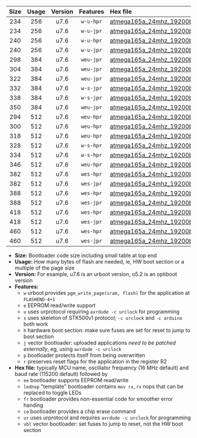 |Size|Usage|Version|Features|Hex file|
|:-:|:-:|:-:|:-:|:--|
|234|256|u7.6|`w-u-hpr`|[atmega165a_24mhz_19200bps_ur.hex](https://raw.githubusercontent.com/stefanrueger/urboot/main/bootloaders/atmega165a/fcpu_24mhz/19200_bps/atmega165a_24mhz_19200bps_ur.hex)|
|234|256|u7.6|`w-u-jpr`|[atmega165a_24mhz_19200bps_ur_vbl.hex](https://raw.githubusercontent.com/stefanrueger/urboot/main/bootloaders/atmega165a/fcpu_24mhz/19200_bps/atmega165a_24mhz_19200bps_ur_vbl.hex)|
|240|256|u7.6|`w-u-hpr`|[atmega165a_24mhz_19200bps_lednop_ur.hex](https://raw.githubusercontent.com/stefanrueger/urboot/main/bootloaders/atmega165a/fcpu_24mhz/19200_bps/atmega165a_24mhz_19200bps_lednop_ur.hex)|
|240|256|u7.6|`w-u-jpr`|[atmega165a_24mhz_19200bps_lednop_ur_vbl.hex](https://raw.githubusercontent.com/stefanrueger/urboot/main/bootloaders/atmega165a/fcpu_24mhz/19200_bps/atmega165a_24mhz_19200bps_lednop_ur_vbl.hex)|
|298|384|u7.6|`weu-jpr`|[atmega165a_24mhz_19200bps_ee_ur_vbl.hex](https://raw.githubusercontent.com/stefanrueger/urboot/main/bootloaders/atmega165a/fcpu_24mhz/19200_bps/atmega165a_24mhz_19200bps_ee_ur_vbl.hex)|
|304|384|u7.6|`weu-jpr`|[atmega165a_24mhz_19200bps_ee_lednop_ur_vbl.hex](https://raw.githubusercontent.com/stefanrueger/urboot/main/bootloaders/atmega165a/fcpu_24mhz/19200_bps/atmega165a_24mhz_19200bps_ee_lednop_ur_vbl.hex)|
|322|384|u7.6|`weu-jpr`|[atmega165a_24mhz_19200bps_ee_lednop_fr_ur_vbl.hex](https://raw.githubusercontent.com/stefanrueger/urboot/main/bootloaders/atmega165a/fcpu_24mhz/19200_bps/atmega165a_24mhz_19200bps_ee_lednop_fr_ur_vbl.hex)|
|332|384|u7.6|`w-s-jpr`|[atmega165a_24mhz_19200bps_vbl.hex](https://raw.githubusercontent.com/stefanrueger/urboot/main/bootloaders/atmega165a/fcpu_24mhz/19200_bps/atmega165a_24mhz_19200bps_vbl.hex)|
|338|384|u7.6|`w-s-jpr`|[atmega165a_24mhz_19200bps_lednop_vbl.hex](https://raw.githubusercontent.com/stefanrueger/urboot/main/bootloaders/atmega165a/fcpu_24mhz/19200_bps/atmega165a_24mhz_19200bps_lednop_vbl.hex)|
|350|384|u7.6|`weu-jpr`|[atmega165a_24mhz_19200bps_ee_lednop_fr_ce_ur_vbl.hex](https://raw.githubusercontent.com/stefanrueger/urboot/main/bootloaders/atmega165a/fcpu_24mhz/19200_bps/atmega165a_24mhz_19200bps_ee_lednop_fr_ce_ur_vbl.hex)|
|294|512|u7.6|`weu-hpr`|[atmega165a_24mhz_19200bps_ee_ur.hex](https://raw.githubusercontent.com/stefanrueger/urboot/main/bootloaders/atmega165a/fcpu_24mhz/19200_bps/atmega165a_24mhz_19200bps_ee_ur.hex)|
|300|512|u7.6|`weu-hpr`|[atmega165a_24mhz_19200bps_ee_lednop_ur.hex](https://raw.githubusercontent.com/stefanrueger/urboot/main/bootloaders/atmega165a/fcpu_24mhz/19200_bps/atmega165a_24mhz_19200bps_ee_lednop_ur.hex)|
|318|512|u7.6|`weu-hpr`|[atmega165a_24mhz_19200bps_ee_lednop_fr_ur.hex](https://raw.githubusercontent.com/stefanrueger/urboot/main/bootloaders/atmega165a/fcpu_24mhz/19200_bps/atmega165a_24mhz_19200bps_ee_lednop_fr_ur.hex)|
|328|512|u7.6|`w-s-hpr`|[atmega165a_24mhz_19200bps.hex](https://raw.githubusercontent.com/stefanrueger/urboot/main/bootloaders/atmega165a/fcpu_24mhz/19200_bps/atmega165a_24mhz_19200bps.hex)|
|334|512|u7.6|`w-s-hpr`|[atmega165a_24mhz_19200bps_lednop.hex](https://raw.githubusercontent.com/stefanrueger/urboot/main/bootloaders/atmega165a/fcpu_24mhz/19200_bps/atmega165a_24mhz_19200bps_lednop.hex)|
|346|512|u7.6|`weu-hpr`|[atmega165a_24mhz_19200bps_ee_lednop_fr_ce_ur.hex](https://raw.githubusercontent.com/stefanrueger/urboot/main/bootloaders/atmega165a/fcpu_24mhz/19200_bps/atmega165a_24mhz_19200bps_ee_lednop_fr_ce_ur.hex)|
|382|512|u7.6|`wes-hpr`|[atmega165a_24mhz_19200bps_ee.hex](https://raw.githubusercontent.com/stefanrueger/urboot/main/bootloaders/atmega165a/fcpu_24mhz/19200_bps/atmega165a_24mhz_19200bps_ee.hex)|
|382|512|u7.6|`wes-jpr`|[atmega165a_24mhz_19200bps_ee_vbl.hex](https://raw.githubusercontent.com/stefanrueger/urboot/main/bootloaders/atmega165a/fcpu_24mhz/19200_bps/atmega165a_24mhz_19200bps_ee_vbl.hex)|
|388|512|u7.6|`wes-hpr`|[atmega165a_24mhz_19200bps_ee_lednop.hex](https://raw.githubusercontent.com/stefanrueger/urboot/main/bootloaders/atmega165a/fcpu_24mhz/19200_bps/atmega165a_24mhz_19200bps_ee_lednop.hex)|
|388|512|u7.6|`wes-jpr`|[atmega165a_24mhz_19200bps_ee_lednop_vbl.hex](https://raw.githubusercontent.com/stefanrueger/urboot/main/bootloaders/atmega165a/fcpu_24mhz/19200_bps/atmega165a_24mhz_19200bps_ee_lednop_vbl.hex)|
|418|512|u7.6|`wes-hpr`|[atmega165a_24mhz_19200bps_ee_lednop_fr.hex](https://raw.githubusercontent.com/stefanrueger/urboot/main/bootloaders/atmega165a/fcpu_24mhz/19200_bps/atmega165a_24mhz_19200bps_ee_lednop_fr.hex)|
|418|512|u7.6|`wes-jpr`|[atmega165a_24mhz_19200bps_ee_lednop_fr_vbl.hex](https://raw.githubusercontent.com/stefanrueger/urboot/main/bootloaders/atmega165a/fcpu_24mhz/19200_bps/atmega165a_24mhz_19200bps_ee_lednop_fr_vbl.hex)|
|460|512|u7.6|`wes-hpr`|[atmega165a_24mhz_19200bps_ee_lednop_fr_ce.hex](https://raw.githubusercontent.com/stefanrueger/urboot/main/bootloaders/atmega165a/fcpu_24mhz/19200_bps/atmega165a_24mhz_19200bps_ee_lednop_fr_ce.hex)|
|460|512|u7.6|`wes-jpr`|[atmega165a_24mhz_19200bps_ee_lednop_fr_ce_vbl.hex](https://raw.githubusercontent.com/stefanrueger/urboot/main/bootloaders/atmega165a/fcpu_24mhz/19200_bps/atmega165a_24mhz_19200bps_ee_lednop_fr_ce_vbl.hex)|

- **Size:** Bootloader code size including small table at top end
- **Usage:** How many bytes of flash are needed, ie, HW boot section or a multiple of the page size
- **Version:** For example, u7.6 is an urboot version, o5.2 is an optiboot version
- **Features:**
  + `w` urboot provides `pgm_write_page(sram, flash)` for the application at `FLASHEND-4+1`
  + `e` EEPROM read/write support
  + `u` uses urprotocol requiring `avrdude -c urclock` for programming
  + `s` uses skeleton of STK500v1 protocol; `-c urclock` and `-c arduino` both work
  + `h` hardware boot section: make sure fuses are set for reset to jump to boot section
  + `j` vector bootloader: uploaded applications *need to be patched externally*, eg, using `avrdude -c urclock`
  + `p` bootloader protects itself from being overwritten
  + `r` preserves reset flags for the application in the register R2
- **Hex file:** typically MCU name, oscillator frequency (16 MHz default) and baud rate (115200 default) followed by
  + `ee` bootloader supports EEPROM read/write
  + `lednop` "template" bootloader contains `mov rx,rx` nops that can be replaced to toggle LEDs
  + `fr` bootloader provides non-essential code for smoother error handing
  + `ce` bootloader provides a chip erase command
  + `ur` uses urprotocol and requires `avrdude -c urclock` for programming
  + `vbl` vector bootloader: set fuses to jump to reset, not the HW boot section
